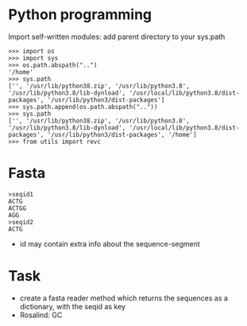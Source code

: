# Python programming

Import self-written modules: add parent directory to your sys.path

```
>>> import os
>>> import sys
>>> os.path.abspath("..")
'/home'
>>> sys.path
['', '/usr/lib/python38.zip', '/usr/lib/python3.8', '/usr/lib/python3.8/lib-dynload', '/usr/local/lib/python3.8/dist-packages', '/usr/lib/python3/dist-packages']
>>> sys.path.append(os.path.abspath(".."))
>>> sys.path
['', '/usr/lib/python38.zip', '/usr/lib/python3.8', '/usr/lib/python3.8/lib-dynload', '/usr/local/lib/python3.8/dist-packages', '/usr/lib/python3/dist-packages', '/home']
>>> from utils import revc
```

# Fasta

```
>seqid1
ACTG
ACTGG
AGG
>seqid2
ACTG
```

- id may contain extra info about the sequence-segment


# Task

- create a fasta reader method which returns the sequences as a dictionary, with the seqid as key
- Rosalind: GC
